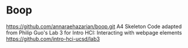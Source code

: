 Boop
====
https://github.com/annaraehazarian/boop.git
A4 Skeleton Code adapted from Philip Guo's Lab 3 for Intro HCI: Interacting with webpage elements https://github.com/intro-hci-ucsd/lab3
